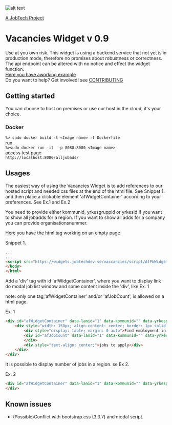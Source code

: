 ![alt text][logo]

[logo]: https://github.com/MagnumOpuses/project-meta/blob/master/img/jobtechdev_black.png "JobTech dev logo"
[A JobTech Project]( https://www.jobtechdev.se)

# Vacancies Widget v 0.9
Use at you own risk.
This widget is using a backend service that not yet is in production mode, therefore no promises about robustness or correctness.
The api endpoint can be altered with no notice and effect the widget function.<BR>
[Here you have aworking example](https://widgets.jobtechdev.se/vaccancies/index.html)<BR>
Do you want to help? Get involved!
see [CONTRIBUTING]( https://github.com/MagnumOpuses/vaccancieswidget/blob/master/CONTRIBUTING.md)

## Getting started
You can choose to host on premises or use our host in the cloud, it's your choice.<br>
### Docker
`%> sudo docker build -t <Image name> -f Dockerfile`
<br> run
<br> `%>sudo docker run -it  -p 8080:8080 <Image name>`
<br> access test page
<br> `http://localhost:8080/alljobads/`

## Usages

The easiest way of using the Vacancies Widget is to add references to our hosted script and needed css files at the end of the html file. See Snippet 1.
and then place a clickable element 'afWidgetContainer' according to your preferences. See Ex.1 and Ex.2

You need to provide either kommunid, yrkesgruppid or yrkesid if you want to show all jobadds for a region.
If you want to show all adds for a company you can provide organisationsnummer.

[Here](https://widgets.jobtechdev.se/vaccancies/) you have the html tag working on an empty page

Snippet 1.
``` html
...
...
<script src="https://widgets.jobtechdev.se/vaccancies/script/AfPbWidget.js"></script>
</body>
</html>
```

Add a 'div' tag with id 'afWidgetContainer', where you want to display link do modal job list window and some content inside the 'div', like Ex. 1

note: only one tag,'afWidgetContainer' and/or 'afJobCount', is allowed on a html page.

Ex. 1
```html
<div id="afWidgetContainer" data-lanid="1" data-kommunid="" data-yrkesgruppid="" data-yrkesid="" data-organisationsnummer="" data-antalrader="10">
    <div style="width: 150px; align-content: center; border: 1px solid black; border-radius: 5px; background-color: #00B9EA">
        <div style="display: table; margin: 0 auto">Find employment in Jokkmokk</div>
        <div id="afJobCount" data-lanid="1" data-kommunid="" data-yrkesgruppid="" data-yrkesid="" data-organisationsnummer="" style=" font-style: normal; text-align: center; font-weight: 800;  color: white; background-color: #0044AB; ">
        </div>
        <div style="text-align: center;">jobs to apply</div>
    </div>
</div>
```


It is possible to display number of jobs in a region. se Ex 2.

Ex. 2
```html
<div id="afWidgetContainer" data-lanid="1" data-kommunid="" data-yrkesgruppid="" data-yrkesid="" data-organisationsnummer="" data-antalrader="10">
</div>
```


Known issues
------------
- (Possible)Conflict with bootstrap.css (3.3.7) and modal script.
